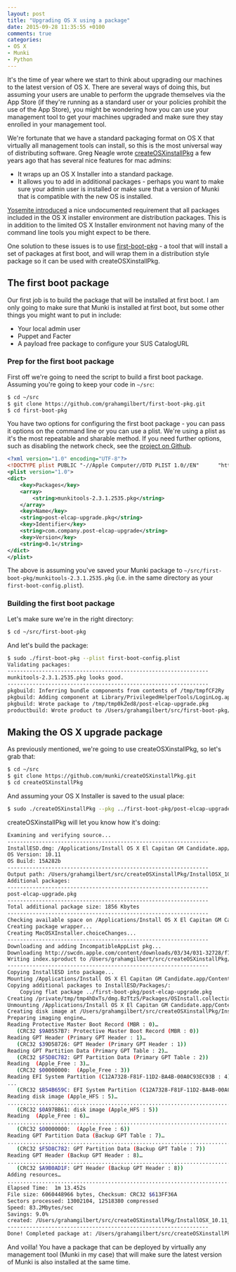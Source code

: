 ```yaml
---
layout: post
title: "Upgrading OS X using a package"
date: 2015-09-28 11:35:55 +0100
comments: true
categories: 
- OS X
- Munki
- Python
---
```


It's the time of year where we start to think about upgrading our machines to the latest version of OS X. There are several ways of doing this, but assuming your users are unable to perform the upgrade themselves via the App Store (if they're running as a standard user or your policies prohibit the use of the App Store), you might be wondering how you can use your management tool to get your machines upgraded and make sure they stay enrolled in your management tool.

We're fortunate that we have a standard packaging format on OS X that virtually all management tools can install, so this is the most universal way of distributing software. Greg Neagle wrote [createOSXinstallPkg](https://github.com/munki/createOSXinstallPkg) a few years ago that has several nice features for mac admins:

* It wraps up an OS X Installer into a standard package.
* It allows you to add in additional packages - perhaps you want to make sure your admin user is installed or make sure that a version of Munki that is compatible with the new OS is installed.<!-- more -->

[Yosemite introduced](https://github.com/munki/createOSXinstallPkg#further-note-on-additional-packages-and-yosemite) a nice undocumented requirement that all packages included in the OS X installer environment are distribution packages. This is in addition to the limited OS X Installer environment not having many of the command line tools you might expect to be there.

One solution to these issues is to use [first-boot-pkg](https://github.com/grahamgilbert/first-boot-pkg) - a tool that will install a set of packages at first boot, and will wrap them in a distribution style package so it can be used with createOSXinstallPkg.

## The first boot package

Our first job is to build the package that will be installed at first boot. I am only going to make sure that Munki is installed at first boot, but some other things you might want to put in include:

* Your local admin user
* Puppet and Facter
* A payload free package to configure your SUS CatalogURL

### Prep for the first boot package

First off we're going to need the script to build a first boot package. Assuming you're going to keep your code in ``~/src``:

``` bash
$ cd ~/src
$ git clone https://github.com/grahamgilbert/first-boot-pkg.git
$ cd first-boot-pkg
```

You have two options for configuring the first boot package - you can pass it options on the command line or you can use a plist. We're using a plist as it's the most repeatable and sharable method. If you need further options, such as disabling the network check, see the [project on Github](https://github.com/grahamgilbert/first-boot-pkg).

``` xml ~/src/first-boot-pkg/first-boot-config.plist
<?xml version="1.0" encoding="UTF-8"?>
<!DOCTYPE plist PUBLIC "-//Apple Computer//DTD PLIST 1.0//EN"      "http://www.apple.com/DTDs/PropertyList-1.0.dtd">
<plist version="1.0">
<dict>
    <key>Packages</key>
    <array>
        <string>munkitools-2.3.1.2535.pkg</string>
    </array>
    <key>Name</key>
    <string>post-elcap-upgrade.pkg</string>
    <key>Identifier</key>
    <string>com.company.post-elcap-upgrade</string>
    <key>Version</key>
    <string>0.1</string>
</dict>
</plist>
```

The above is assuming you've saved your Munki package to ``~/src/first-boot-pkg/munkitools-2.3.1.2535.pkg`` (i.e. in the same directory as your ``first-boot-config.plist``).

### Building the first boot package

Let's make sure we're in the right directory:

``` bash
$ cd ~/src/first-boot-pkg
```

And let's build the package:

``` bash
$ sudo ./first-boot-pkg --plist first-boot-config.plist
Validating packages:
----------------------------------------------------------------
munkitools-2.3.1.2535.pkg looks good.
----------------------------------------------------------------
pkgbuild: Inferring bundle components from contents of /tmp/tmpfCF2Ry
pkgbuild: Adding component at Library/PrivilegedHelperTools/LoginLog.app
pkgbuild: Wrote package to /tmp/tmp0kZed8/post-elcap-upgrade.pkg
productbuild: Wrote product to /Users/grahamgilbert/src/first-boot-pkg/post-elcap-upgrade.pkg
```

## Making the OS X upgrade package

As previously mentioned, we're going to use createOSXinstallPkg, so let's grab that:

``` bash
$ cd ~/src
$ git clone https://github.com/munki/createOSXinstallPkg.git
$ cd createOSXinstallPkg
```

And assuming your OS X Installer is saved to the usual place:

``` bash
$ sudo ./createOSXinstallPkg --pkg ../first-boot-pkg/post-elcap-upgrade.pkg --source "/Applications/Install OS X El Capitan GM Candidate.app"
```

createOSXinstallPkg will let you know how it's doing:

``` bash
Examining and verifying source...
----------------------------------------------------------------
InstallESD.dmg: /Applications/Install OS X El Capitan GM Candidate.app/Contents/SharedSupport/InstallESD.dmg
OS Version: 10.11
OS Build: 15A282b
----------------------------------------------------------------
Output path: /Users/grahamgilbert/src/createOSXinstallPkg/InstallOSX_10.11_15A282b_custom.pkg
Additional packages:
----------------------------------------------------------------
post-elcap-upgrade.pkg
----------------------------------------------------------------
Total additional package size: 1856 Kbytes
----------------------------------------------------------------
Checking available space on /Applications/Install OS X El Capitan GM Candidate.app/Contents/SharedSupport/InstallESD.dmg...
Creating package wrapper...
Creating MacOSXInstaller.choiceChanges...
----------------------------------------------------------------
Downloading and adding IncompatibleAppList pkg...
Downloading http://swcdn.apple.com/content/downloads/03/34/031-32728/f7ouzm6ipiy5h4c325qbantr81tw7o9yyi/OSX_10_11_IncompatibleAppList.pkg to /Users/grahamgilbert/src/createOSXinstallPkg/InstallOSX_10.11_15A282b_custom.pkg/Contents/Resources/OS X Install Data/OSX_10_11_IncompatibleAppList.pkg...
Writing index.sproduct to /Users/grahamgilbert/src/createOSXinstallPkg/InstallOSX_10.11_15A282b_custom.pkg/Contents/Resources/OS X Install Data/index.sproduct...
----------------------------------------------------------------
Copying InstallESD into package...
Mounting /Applications/Install OS X El Capitan GM Candidate.app/Contents/SharedSupport/InstallESD.dmg...
Copying additional packages to InstallESD/Packages/:
    Copying flat package ../first-boot-pkg/post-elcap-upgrade.pkg
Creating /private/tmp/tmp4hDxTs/dmg.BzTtzS/Packages/OSInstall.collection
Unmounting /Applications/Install OS X El Capitan GM Candidate.app/Contents/SharedSupport/InstallESD.dmg...
Creating disk image at /Users/grahamgilbert/src/createOSXinstallPkg/InstallOSX_10.11_15A282b_custom.pkg/Contents/Resources/InstallESD.dmg...
Preparing imaging engine…
Reading Protective Master Boot Record (MBR : 0)…
   (CRC32 $9A0557B7: Protective Master Boot Record (MBR : 0))
Reading GPT Header (Primary GPT Header : 1)…
   (CRC32 $39D58726: GPT Header (Primary GPT Header : 1))
Reading GPT Partition Data (Primary GPT Table : 2)…
   (CRC32 $F5D8C782: GPT Partition Data (Primary GPT Table : 2))
Reading  (Apple_Free : 3)…
   (CRC32 $00000000:  (Apple_Free : 3))
Reading EFI System Partition (C12A7328-F81F-11D2-BA4B-00A0C93EC93B : 4)…
...
   (CRC32 $B54B659C: EFI System Partition (C12A7328-F81F-11D2-BA4B-00A0C93EC93B : 4))
Reading disk image (Apple_HFS : 5)…
...............................................................................................
   (CRC32 $0A97BB61: disk image (Apple_HFS : 5))
Reading  (Apple_Free : 6)…
................................................................................................
   (CRC32 $00000000:  (Apple_Free : 6))
Reading GPT Partition Data (Backup GPT Table : 7)…
................................................................................................
   (CRC32 $F5D8C782: GPT Partition Data (Backup GPT Table : 7))
Reading GPT Header (Backup GPT Header : 8)…
.................................................................................................
   (CRC32 $A9B0AD1F: GPT Header (Backup GPT Header : 8))
Adding resources…
.................................................................................................
Elapsed Time:  1m 13.452s
File size: 6060448966 bytes, Checksum: CRC32 $613FF36A
Sectors processed: 13002104, 12518380 compressed
Speed: 83.2Mbytes/sec
Savings: 9.0%
created: /Users/grahamgilbert/src/createOSXinstallPkg/InstallOSX_10.11_15A282b_custom.pkg/Contents/Resources/InstallESD.dmg
----------------------------------------------------------------
Done! Completed package at: /Users/grahamgilbert/src/createOSXinstallPkg/InstallOSX_10.11_15A282b_custom.pkg
```

And voilla! You have a package that can be deployed by virtually any management tool (Munki in my case) that will make sure the latest version of Munki is also installed at the same time.